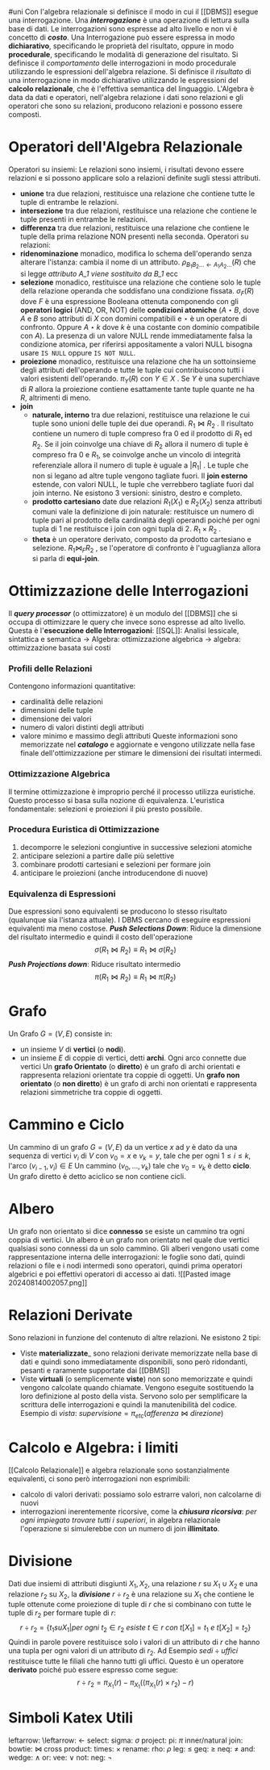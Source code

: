 #uni 
Con l'algebra relazionale si definisce il modo in cui il [[DBMS]] esegue una interrogazione.
Una ___interrogazione___ è una operazione di lettura sulla base di dati. Le interrogazioni sono espresse ad alto livello e non vi è concetto di ___costo___.
Una Interrogazione può essere espressa in modo __dichiarativo__, specificando le proprietà del risultato, oppure in modo __procedurale__, specificando le modalità di generazione del risultato.
Si definisce il _comportamento_ delle interrogazioni in modo procedurale utilizzando le espressioni dell'algebra relazione.
Si definisce il _risultato_ di una interrogazione in modo dichiarativo utilizzando le espressioni del __calcolo relazionale__, che è l'effettiva semantica del linguaggio.
L'Algebra è data da dati e operatori, nell'algebra relazione i dati sono relazioni e gli operatori che sono su relazioni, producono relazioni e possono essere composti.
# Operatori dell'Algebra Relazionale
Operatori su insiemi:
	Le relazioni sono insiemi, i risultati devono essere relazioni e si possono applicare solo a relazioni definite sugli stessi attributi.
- __unione__
  tra due relazioni, restituisce una relazione che contiene tutte le tuple di entrambe le relazioni.
- __intersezione__
  tra due relazioni, restituisce una relazione che contiene le tuple presenti in entrambe le relazioni.
- __differenza__
  tra due relazioni, restituisce una relazione che contiene le tuple della prima relazione NON presenti nella seconda.
Operatori su relazioni:
- __ridenominazione__
  monadico, modifica lo schema dell'operando senza alterare l'istanza: cambia il nome di un attributo. $\rho_{B_1B_2...\leftarrow A_1A_2...}(R)$ che si legge _attributo A_1 viene sostituito da B_1_ ecc
- __selezione__
  monadico, restituisce una relazione che contiene solo le tuple della relazione operanda che soddisfano una condizione fissata. $\sigma _F (R)$ dove $F$ è una espressione Booleana ottenuta componendo con gli __operatori logici__ (AND, OR, NOT) delle __condizioni atomiche__ ($A \star B$, dove $A$ e $B$ sono attributi di $X$ con domini compatibili e $\star$ è un operatore di confronto. Oppure $A \star k$ dove $k$ è una costante con dominio compatibile con $A$). La presenza di un valore NULL rende immediatamente falsa la condizione atomica, per riferirsi appositamente a valori NULL bisogna usare `IS NULL` oppure `IS NOT NULL`.
- __proiezione__
  monadico, restituisce una relazione che ha un sottoinsieme degli attributi dell'operando e tutte le tuple cui contribuiscono tutti i valori esistenti dell'operando. $\pi _Y (R)$ con $Y \in X$ . Se $Y$ è una superchiave di $R$ allora la proiezione contiene esattamente tante tuple quante ne ha $R$, altrimenti di meno.
- __join__
	- __naturale, interno__
	  tra due relazioni, restituisce una relazione le cui tuple sono unioni delle tuple dei due operandi. $R_1\bowtie R_2$ . Il risultato contiene un numero di tuple compreso fra $0$ ed il prodotto di $R_1$ ed $R_2$. Se il join coinvolge una chiave di $R_2$ allora il numero di tuple è compreso fra $0$ e $R_1$, se coinvolge anche un vincolo di integrità referenziale allora il numero di tuple è uguale a $|R_1|$ .
	  Le tuple che non si legano ad altre tuple vengono tagliate fuori.
	  Il __join esterno__ estende, con valori NULL, le tuple che verrebbero tagliate fuori dal join interno. Ne esistono 3 versioni: sinistro, destro e completo.
	- __prodotto cartesiano__
	  date due relazioni $R_1(X_1)$ e $R_2(X_2)$ senza attributi comuni vale la definizione di join naturale: restituisce un numero di tuple pari al prodotto della cardinalità degli operandi poiché per ogni tupla di $1$ ne restituisce i join con ogni tupla di $2$. $R_1 \times R_2$ .
	- __theta__
	  è un operatore derivato, composto da prodotto cartesiano e selezione. $R_1 \bowtie _F R_2$ , se l'operatore di confronto è l'uguaglianza allora si parla di __equi-join__.
# Ottimizzazione delle Interrogazioni
Il ___query processor___ (o ottimizzatore) è un modulo del [[DBMS]] che si occupa di ottimizzare le query che invece sono espresse ad alto livello.
Questa è l'__esecuzione delle Interrogazioni__:
	[[SQL]]: Analisi lessicale, sintattica e semantica -> Algebra: ottimizzazione algebrica -> algebra: ottimizzazione basata sui costi
### Profili delle Relazioni
Contengono informazioni quantitative:
- cardinalità delle relazioni
- dimensioni delle tuple
- dimensione dei valori
- numero di valori distinti degli attributi
- valore minimo e massimo degli attributi
Queste informazioni sono memorizzate nel ___catalogo___ e aggiornate e vengono utilizzate nella fase finale dell'ottimizzazione per stimare le dimensioni dei risultati intermedi.
### Ottimizzazione Algebrica
Il termine ottimizzazione è improprio perché il processo utilizza euristiche. Questo processo si basa sulla nozione di equivalenza.
L'euristica fondamentale: selezioni e proiezioni il più presto possibile.
### Procedura Euristica di Ottimizzazione
1. decomporre le selezioni congiuntive in successive selezioni atomiche
2. anticipare selezioni a partire dalle più selettive
3. combinare prodotti cartesiani e selezioni per formare join
4. anticipare le proiezioni (anche introducendone di nuove)
### Equivalenza di Espressioni
Due espressioni sono equivalenti se producono lo stesso risultato (qualunque sia l'istanza attuale). I DBMS cercano di eseguire espressioni equivalenti ma meno costose.
___Push Selections Down___:
	Riduce la dimensione del risultato intermedio e quindi il costo dell'operazione $$\sigma(R_1 \bowtie R_2)\equiv R_1 \bowtie \sigma(R_2)$$
___Push Projections down___:
	Riduce risultato intermedio $$\pi(R_1\bowtie R_2)\equiv R_1 \bowtie \pi(R_2)$$
# Grafo
Un Grafo $G=(V,E)$ consiste in:
- un insieme $V$ di __vertici__ (o __nodi__).
- un insieme $E$ di coppie di vertici, detti __archi__.
  Ogni arco connette due vertici
Un __grafo Orientato__ (o __diretto__) è un grafo di archi orientati e rappresenta relazioni orientate tra coppie di oggetti.
Un __grafo non orientato__ (o __non diretto__) è un grafo di archi non orientati e rappresenta relazioni simmetriche tra coppie di oggetti.
# Cammino e Ciclo
Un cammino di un grafo $G=(V,E)$ da un vertice $x$ ad $y$ è dato da una sequenza di vertici $v_i$ di $V$ con $v_0=x$ e $v_k=y$, tale che per ogni $1 \leq i \leq k$, l'arco $(v_{i-1},v_i) \in E$ 
Un cammino $(v_0,...,v_k)$ tale che $v_0=v_k$ è detto __ciclo__.
Un grafo diretto è detto aciclico se non contiene cicli.
# Albero
Un grafo non orientato si dice __connesso__ se esiste un cammino tra ogni coppia di vertici.
Un albero è un grafo non orientato nel quale due vertici qualsiasi sono connessi da un solo cammino.
Gli alberi vengono usati come rappresentazione interna delle interrogazioni: le foglie sono dati, quindi relazioni o file e i nodi intermedi sono operatori, quindi prima operatori algebrici e poi effettivi operatori di accesso ai dati.
![[Pasted image 20240814002057.png]] 
# Relazioni Derivate
Sono relazioni in funzione del contenuto di altre relazioni. 
Ne esistono 2 tipi:
- Viste __materializzate___
  sono relazioni derivate memorizzate nella base di dati e quindi sono immediatamente disponibili, sono però ridondanti, pesanti e raramente supportate dai [[DBMS]]
- Viste __virtuali__ (o semplicemente __viste__)
  non sono memorizzate e quindi vengono calcolate quando chiamate. Vengono eseguite sostituendo la loro definizione al posto della vista. Servono solo per semplificare la scrittura delle interrogazioni e quindi la manutenibilità del codice.
Esempio di _vista_: $supervisione=\pi_{etc}(afferenza \bowtie direzione)$ 
# Calcolo e Algebra: i limiti
[[Calcolo Relazionale]] e algebra relazionale sono sostanzialmente equivalenti, ci sono però interrogazioni non esprimibili:
- calcolo di valori derivati: possiamo solo estrarre valori, non calcolarne di nuovi
- interrogazioni inerentemente ricorsive, come la ___chiusura ricorsiva___:
  _per ogni impiegato trovare tutti i superiori_, in algebra relazionale l'operazione si simulerebbe con un numero di join __illimitato__.
# Divisione
Dati due insiemi di attributi disgiunti $X_1,X_2$, una relazione $r$ su $X_1 \cup X_2$ e una relazione $r_2$ su $X_2$, la ___divisione___ $r \div r_2$ è una relazione su $X_1$ che contiene le tuple ottenute come proiezione di tuple di $r$ che si combinano con tutte le tuple di $r_2$ per formare tuple di $r$: $$r\div r_2= \{t_1 su X_1 | per \ ogni \ t_2 \in r_2 \ esiste \ t \in r\ con \ t[X_1] = t_1 \ e \ t[X_2]=t_2\}$$
Quindi in parole povere restituisce solo i valori di un attributo di $r$ che hanno una tupla per ogni valori di un attributo di $r_2$. Ad Esempio $sedi \div uffici$ restituisce tutte le filiali che hanno tutti gli uffici.
Questo è un operatore __derivato__ poiché può essere espresso come segue: $$r\div r_2=\pi_{X_1}(r)-\pi_{X_1}((\pi_{X_1}(r) \times r_2)-r)$$
# Simboli Katex Utili
leftarrow: \leftarrow: $\leftarrow$ 
select: sigma: $\sigma$ 
project: pi: $\pi$ 
inner/natural join: bowtie: $\bowtie$ 
cross product: times: $\times$ 
rename: rho: $\rho$ 
leg: $\leq$ 
geq: $\geq$ 
neq: $\neq$ 
and: wedge: $\wedge$ 
or: vee: $\vee$ 
not: neg: $\neg$ 